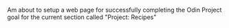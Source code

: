Am about to setup a web page for successfully completing the Odin Project goal for the current section called "Project: Recipes"
